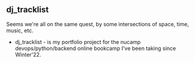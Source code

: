 ## dj_tracklist

Seems we're all on the same quest, by some intersections of space, time, music, etc.

- dj_tracklist - is my portfolio project for the nucamp devops/python/backend online bookcamp I've been taking since Winter'22. 
